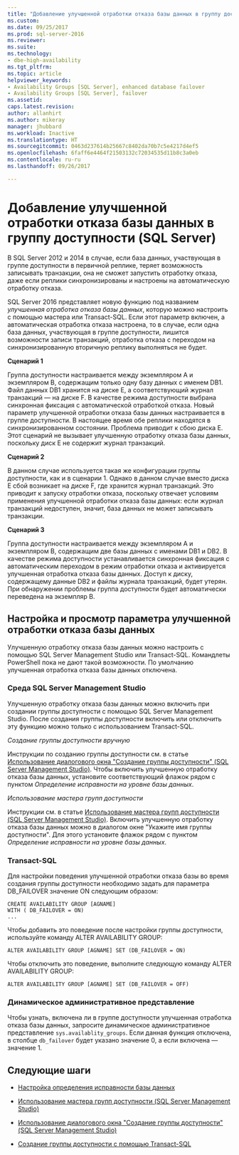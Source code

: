 ```yaml
---
title: "Добавление улучшенной отработки отказа базы данных в группу доступности (SQL Server) | Документы Майкрософт"
ms.custom: 
ms.date: 09/25/2017
ms.prod: sql-server-2016
ms.reviewer: 
ms.suite: 
ms.technology:
- dbe-high-availability
ms.tgt_pltfrm: 
ms.topic: article
helpviewer_keywords:
- Availability Groups [SQL Server], enhanced database failover
- Availability Groups [SQL Server], failover
ms.assetid: 
caps.latest.revision: 
author: allanhirt
ms.author: mikeray
manager: jhubbard
ms.workload: Inactive
ms.translationtype: HT
ms.sourcegitcommit: 0463d237614b25667c8402da70b7c5e4217d4ef5
ms.openlocfilehash: 6faff6e4464f21503132c72034535d11b8c3a0eb
ms.contentlocale: ru-ru
ms.lasthandoff: 09/26/2017

---
```


# <a name="add-enhanced-database-failover-to-an-availability-group-sql-server"></a>Добавление улучшенной отработки отказа базы данных в группу доступности (SQL Server)

В SQL Server 2012 и 2014 в случае, если база данных, участвующая в группе доступности в первичной реплике, теряет возможность записывать транзакции, она не сможет запустить отработку отказа, даже если реплики синхронизированы и настроены на автоматическую отработку отказа.

SQL Server 2016 представляет новую функцию под названием *улучшенная отработка отказа базы данных*, которую можно настроить с помощью мастера или Transact-SQL. Если этот параметр включен, а автоматическая отработка отказа настроена, то в случае, если одна база данных, участвующая в группе доступности, лишится возможности записи транзакций, отработка отказа с переходом на синхронизированную вторичную реплику выполняться не будет.

**Сценарий 1**

Группа доступности настраивается между экземпляром А и экземпляром В, содержащим только одну базу данных с именем DB1. Файл данных DB1 хранится на диске E, а соответствующий журнал транзакций — на диске F. В качестве режима доступности выбрана синхронная фиксация с автоматической отработкой отказа. Новый параметр улучшенной отработки отказа базы данных настраивается в группе доступности. В настоящее время обе реплики находятся в синхронизированном состоянии. Проблема приводит к сбою диска E. Этот сценарий не вызывает улучшенную отработку отказа базы данных, поскольку диск E не содержит журнал транзакций.  

**Сценарий 2**

В данном случае используется такая же конфигурации группы доступности, как и в сценарии 1. Однако в данном случае вместо диска Е сбой возникает на диске F, где хранится журнал транзакций. Это приводит к запуску отработки отказа, поскольку отвечает условиям применения улучшенной отработки отказа базы данных: если журнал транзакций недоступен, значит, база данных не может записывать транзакции.

**Сценарий 3**

Группа доступности настраивается между экземпляром А и экземпляром В, содержащим две базы данных с именами DB1 и DB2. В качестве режима доступности устанавливается синхронная фиксация с автоматическим переходом в режим отработки отказа и активируется улучшенная отработка отказа базы данных. Доступ к диску, содержащему данные DB2 и файлы журнала транзакций, будет утерян. При обнаружении проблемы группа доступности будет автоматически переведена на экземпляр B.

## <a name="configuring-and-viewing-the-enhanced-database-failover-option"></a>Настройка и просмотр параметра улучшенной отработки отказа базы данных

Улучшенную отработку отказа базы данных можно настроить с помощью SQL Server Management Studio или Transact-SQL. Командлеты PowerShell пока не дают такой возможности. По умолчанию улучшенная отработка отказа базы данных отключена.

### <a name="sql-server-management-studio"></a>Среда SQL Server Management Studio

Улучшенную отработку отказа базы данных можно включить при создании группы доступности с помощью SQL Server Management Studio. После создания группы доступности включить или отключить эту функцию можно только с использованием Transact-SQL.

*Создание группы доступности вручную*

Инструкции по созданию группы доступности см. в статье [Использование диалогового окна "Создание группы доступности" (SQL Server Management Studio)](use-the-new-availability-group-dialog-box-sql-server-management-studio.md). Чтобы включить улучшенную отработку отказа базы данных, установите соответствующий флажок рядом с пунктом *Определение исправности на уровне базы данных*.

*Использование мастера групп доступности*

Инструкции см. в статье [Использование мастера групп доступности (SQL Server Management Studio)](use-the-availability-group-wizard-sql-server-management-studio.md). Включить улучшенную отработку отказа базы данных можно в диалогом окне "Укажите имя группы доступности". Для этого установите флажок рядом с пунктом *Определение исправности на уровне базы данных*.

### <a name="transact-sql"></a>Transact-SQL

Для настройки поведения улучшенной отработки отказа базы во время создания группы доступности необходимо задать для параметра DB_FAILOVER значение ON следующим образом:
```
CREATE AVAILABILITY GROUP [AGNAME]
WITH ( DB_FAILOVER = ON)
...
```
Чтобы добавить это поведение после настройки группы доступности, используйте команду ALTER AVAILABILITY GROUP:
```
ALTER AVAILABILITY GROUP [AGNAME] SET (DB_FAILOVER = ON)
```
Чтобы отключить это поведение, выполните следующую команду ALTER AVAILABILITY GROUP:
```
ALTER AVAILABILITY GROUP [AGNAME] SET (DB_FAILOVER = OFF)
```
### <a name="dynamic-management-view"></a>Динамическое административное представление
Чтобы узнать, включена ли в группе доступности улучшенная отработка отказа базы данных, запросите динамическое административное представление `sys.availablity_groups`. Если данная функция отключена, в столбце `db_failover` будет указано значение 0, а если включена — значение 1. 

## <a name="next-steps"></a>Следующие шаги 

- [Настройка определения исправности базы данных](sql-server-always-on-database-health-detection-failover-option.md)

- [Использование мастера групп доступности (SQL Server Management Studio)](use-the-availability-group-wizard-sql-server-management-studio.md)

- [Использование диалогового окна "Создание группы доступности" (SQL Server Management Studio)](use-the-new-availability-group-dialog-box-sql-server-management-studio.md)
 
- [Создание группы доступности с помощью Transact-SQL](create-an-availability-group-transact-sql.md)


